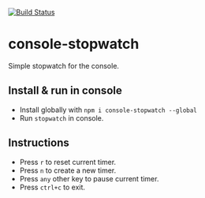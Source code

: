 [![Build Status](https://github.com/kobbikobb/console-stopwatch/workflows/Your-Workflow-Name/badge.svg)](https://github.com/your-username/your-repository/actions)

# console-stopwatch

Simple stopwatch for the console.

## Install & run in console

-   Install globally with `npm i console-stopwatch --global`
-   Run `stopwatch` in console.

## Instructions

-   Press `r` to reset current timer.
-   Press `n` to create a new timer.
-   Press `any` other key to pause current timer.
-   Press `ctrl+c` to exit.
